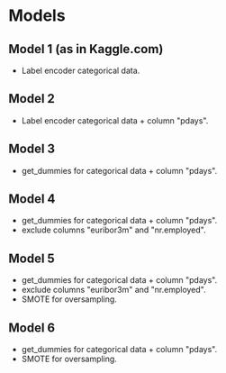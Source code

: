 # Models

## Model 1 (as in Kaggle.com)

- Label encoder categorical data.

## Model 2

- Label encoder categorical data + column "pdays".

## Model 3

- get_dummies for categorical data + column "pdays".

## Model 4

- get_dummies for categorical data + column "pdays".
- exclude columns "euribor3m" and "nr.employed".

## Model 5

- get_dummies for categorical data + column "pdays".
- exclude columns "euribor3m" and "nr.employed".
- SMOTE for oversampling.

## Model 6

- get_dummies for categorical data + column "pdays".
- SMOTE for oversampling.
